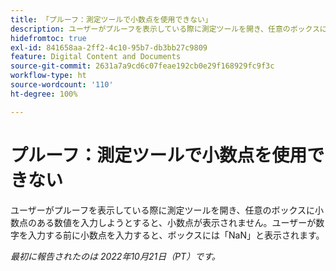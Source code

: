 ```yaml
---
title: 「プルーフ：測定ツールで小数点を使用できない」
description: ユーザーがプルーフを表示している際に測定ツールを開き、任意のボックスに小数点のある数値を入力しようとすると、小数点が表示されません。ユーザーが数字を入力する前に小数点を入力すると、ボックスには NaN と表示されます。
hidefromtoc: true
exl-id: 841658aa-2ff2-4c10-95b7-db3bb27c9809
feature: Digital Content and Documents
source-git-commit: 2631a7a9cd6c07feae192cb0e29f168929fc9f3c
workflow-type: ht
source-wordcount: '110'
ht-degree: 100%

---
```


# プルーフ：測定ツールで小数点を使用できない

<!--Requested article.This article is on the WF and WFP TOC. -->

ユーザーがプルーフを表示している際に測定ツールを開き、任意のボックスに小数点のある数値を入力しようとすると、小数点が表示されません。ユーザーが数字を入力する前に小数点を入力すると、ボックスには「NaN」と表示されます。

_最初に報告されたのは 2022年10月21日（PT）です。_
